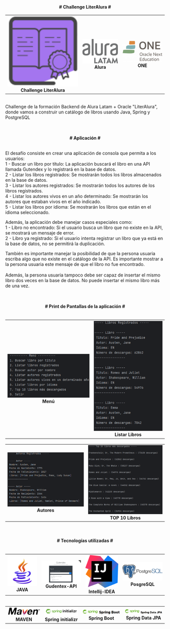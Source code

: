 
<div style="text-align: center;">
<strong># Challenge LiterAlura #</strong>
</div><br/>

<div style="text-align: center;">
    <table style="margin: 0 auto;">
        <tr>
            <td style="text-align: center;">
                <img src="challenge-spring-boot-literalura.svg" alt="CHALLENGE LITERALURA" width="300"/><br/>
                <strong>Challenge LiterAlura</strong>
            </td>
            <td style="text-align: center;">
                <img src="logo-aluraespanhol.svg" alt="USD" width="150"/><br/>
                <strong>Alura</strong>
            </td>
            <td style="text-align: center;">
                <img src="one logo.png" alt="COP" width="175"/><br/>
                <strong>ONE</strong>
            </td>
        </tr>
    </table>
</div><br/>

Challenge de la formación Backend de Alura Latam + Oracle "LiterAlura", donde vamos a construir un catálogo de libros usando Java, Spring y PostgreSQL<br/><br/><br/>

<div style="text-align: center;">
<strong># Aplicación #</strong>
</div><br/>


El desafío consiste en crear una aplicación de consola que permita a los usuarios:<br/>
1   - Buscar un libro por título: La aplicación buscará el libro en una API llamada Gutendex y lo registrará en la base de datos.<br/>
2   - Listar los libros registrados: Se mostrarán todos los libros almacenados en la base de datos.<br/>
3   - Listar los autores registrados: Se mostrarán todos los autores de los libros registrados.<br/>
4   - Listar los autores vivos en un año determinado: Se mostrarán los autores que estaban vivos en el año indicado.<br/>
5   - Listar los libros por idioma: Se mostrarán los libros que están en el idioma seleccionado.<br/>

Además, la aplicación debe manejar casos especiales como:<br/>
1   - Libro no encontrado: Si el usuario busca un libro que no existe en la API, se mostrará un mensaje de error.<br/>
2   - Libro ya registrado: Si el usuario intenta registrar un libro que ya está en la base de datos, no se permitirá la duplicación.<br/>

También es importante manejar la posibilidad de que la persona usuaria escriba algo que no existe en el catálogo de la API. Es importante mostrar a la persona usuaria este mensaje de que el libro no fue encontrado. <br/><br/>
Además, la persona usuaria tampoco debe ser capaz de insertar el mismo libro dos veces en la base de datos. No puede insertar el mismo libro más de una vez.<br/><br/><br/>
 
<div style="text-align: center;">
<strong># Print de Pantallas de la aplicación #</strong>
</div><br/><br/>
<div style="text-align: center;">
    <table style="margin: 0 auto;">
        <tr>
            <td style="text-align: center;">
                <img src="print 1.png" alt="" width="300"/><br/>
                <strong>Menú</strong>
            </td>
            <td style="text-align: center;">
                <img src="print 2.png" alt="" width="250"/><br/>
                <strong>Listar Libros</strong>
            </td>
        </tr>
    </table>
</div><br/>

<div style="text-align: center;">
    <table style="margin: 0 auto;">
        <tr>
            <td style="text-align: center;">
                <img src="print 3.png" alt="" width="400"/><br/>
                <strong>Autores</strong>
            </td>
            <td style="text-align: center;">
                <img src="print 4.png" alt="" width="400"/><br/>
                <strong>TOP 10 Libros</strong>
            </td>
        </tr>
    </table>
</div><br/><br/><br/>


<div style="text-align: center;">
<strong># Tecnologías utilizadas #</strong>
</div><br/><br/>



<div style="text-align: center;">
    <table style="margin: 0 auto;">
        <tr>
            <td style="text-align: center;">
                <img src="icons8-java-94.png" alt="" width="400"/><br/>
                <strong>JAVA</strong>
            </td>
            <td style="text-align: center;">
                <img src="gudentex.png" alt="" width="400"/><br/>
                <strong>Gudentex-API</strong>
            </td>
            <td style="text-align: center;">
                <img src="intellij-idea-1.svg" alt="" width="400"/><br/>
                <strong>Intellij-IDEA</strong>
            </td>
            <td style="text-align: center;">
                <img src="posgresql.png" alt="" width="400"/><br/>
                <strong>PosgreSQL</strong>
            </td>
        </tr>
    </table>
</div><br/><br/>

<div style="text-align: center;">
    <table style="margin: 0 auto;">
        <tr>
            <td style="text-align: center;">
                <img src="Maven.png" alt="" width="400"/><br/>
                <strong>MAVEN</strong>
            </td>
            <td style="text-align: center;">
                <img src="Spring ini.png" alt="" width="400"/><br/>
                <strong>Spring initializr</strong>
            </td>
            <td style="text-align: center;">
                <img src="Spring Boot.png" alt="" width="550"/><br/>
                <strong>Spring Boot</strong>
            </td>
            <td style="text-align: center;">
                <img src="Spring Data JPA.png" alt="" width="550"/><br/>
                <strong>Spring Data JPA</strong>
            </td>
        </tr>
    </table>
</div><br/><br/>